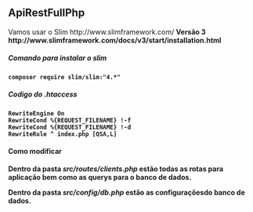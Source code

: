 <h2>ApiRestFullPhp</h2>

<p>Vamos usar o Slim http://www.slimframework.com/ <b> Versão 3<b>
http://www.slimframework.com/docs/v3/start/installation.html
<p>


<h5>Comando para instalar o slim</h5>

```
composer require slim/slim:"4.*"
```

<h5>Codigo do .htaccess</h5>

```
RewriteEngine On
RewriteCond %{REQUEST_FILENAME} !-f
RewriteCond %{REQUEST_FILENAME} !-d
RewriteRule ^ index.php [QSA,L]
```

<h4>Como modificar</h4>
<p>Dentro da pasta <i>src/routes/clients.php</i> estão todas as rotas para aplicação bem como as querys para o banco de dados.<p>
  <p>Dentro da pasta <i>src/config/db.php</i> estão as configuraçõesdo banco de dados.<p>